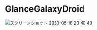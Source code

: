 # GlanceGalaxyDroid
 
![スクリーンショット 2023-05-18 23 40 49](https://github.com/kumokumot/GlanceGalaxyDroid/assets/87587734/488a7597-be1f-4bba-81d6-21552716bb2a)
